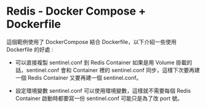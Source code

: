 # Redis - Docker Compose + Dockerfile
這個範例使用了 DockerCompose 結合 Dockerfile，以下介紹一些使用 Dockerfile 的好處 : 
* 可以直接複製 sentinel.conf 到 Redis Container
如果是用 Volume 掛載的話，sentinel.conf 會和 Container 裡的 sentinel.conf 同步，這樣下次要再建一個 Redis Container 又要再建一個 sentinel.conf。

* 設定環境變數
sentinel.conf 可以使用環境變數，這樣就不需要每個 Redis Container 啟動時都要寫一份 sentinel.conf 可能只是為了改 port 號。
